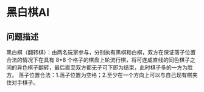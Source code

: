 # 黑白棋AI
## 问题描述
黑白棋（翻转棋）：由两名玩家参与，分别执有黑棋和白棋，双方在保证落子位置合法的情况下在具有 8*8 个格子的棋盘上轮流行棋，将可连成直线的同色棋子之间的异色棋子翻转，最后直至双方都无子可下即为结束，此时棋子多的一方为胜方。
落子位置合法：1.落子位置为空格；2.至少在一个方向上可以与自己现有棋夹住对手棋子。
